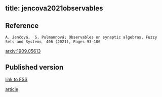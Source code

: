 title: jencova2021observables
---


## Reference

	A. Jenčová,  S. Pulmannová; Observables on synaptic algebras, Fuzzy Sets and Systems  406 (2021), Pages 93-106


[arxiv:1909.05613](https://arxiv.org/abs/1909.05613)

## Published version

[link to FSS](https://authors.elsevier.com/a/1cMBZbXEt5qjj)

[article](jencova2021observables/published.pdf)


